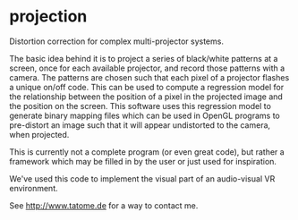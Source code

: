 projection
==========

Distortion correction for complex multi-projector systems.

The basic idea behind it is to project a series of black/white patterns at a
screen, once for each available projector, and record those patterns with a 
camera.  The patterns are chosen such that each pixel of a projector flashes 
a unique on/off code.  This can be used to compute a regression model for the
relationship between the position of a pixel in the projected image and the
position on the screen.  This software uses this regression model to generate
binary mapping files which can be used in OpenGL programs to pre-distort an
image such that it will appear undistorted to the camera, when projected.

This is currently not a complete program (or even great code), but rather 
a framework which may be filled in by the user or just used for inspiration.

We've used this code to implement the visual part of an audio-visual VR environment.

See http://www.tatome.de for a way to contact me.

